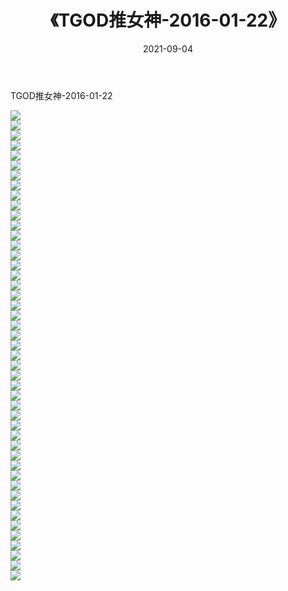 ﻿---
layout: post
title:  《TGOD推女神-2016-01-22》
date:   2021-09-04
img: http://img.660000.xyz/Sharelink/网络美图/2021/TGOD推女神-2016-01-22/000.jpg
categories: [美女, 清纯, 唯美]
---

TGOD推女神-2016-01-22

  ![](http://img.660000.xyz/Sharelink/网络美图/2021/TGOD推女神-2016-01-22/001.jpg) <br> ![](http://img.660000.xyz/Sharelink/网络美图/2021/TGOD推女神-2016-01-22/002.jpg) <br> ![](http://img.660000.xyz/Sharelink/网络美图/2021/TGOD推女神-2016-01-22/003.jpg) <br> ![](http://img.660000.xyz/Sharelink/网络美图/2021/TGOD推女神-2016-01-22/004.jpg) <br> ![](http://img.660000.xyz/Sharelink/网络美图/2021/TGOD推女神-2016-01-22/005.jpg) <br> ![](http://img.660000.xyz/Sharelink/网络美图/2021/TGOD推女神-2016-01-22/006.jpg) <br> ![](http://img.660000.xyz/Sharelink/网络美图/2021/TGOD推女神-2016-01-22/007.jpg) <br> ![](http://img.660000.xyz/Sharelink/网络美图/2021/TGOD推女神-2016-01-22/008.jpg) <br> ![](http://img.660000.xyz/Sharelink/网络美图/2021/TGOD推女神-2016-01-22/009.jpg) <br> ![](http://img.660000.xyz/Sharelink/网络美图/2021/TGOD推女神-2016-01-22/010.jpg) <br> ![](http://img.660000.xyz/Sharelink/网络美图/2021/TGOD推女神-2016-01-22/011.jpg) <br> ![](http://img.660000.xyz/Sharelink/网络美图/2021/TGOD推女神-2016-01-22/012.jpg) <br> ![](http://img.660000.xyz/Sharelink/网络美图/2021/TGOD推女神-2016-01-22/013.jpg) <br> ![](http://img.660000.xyz/Sharelink/网络美图/2021/TGOD推女神-2016-01-22/014.jpg) <br> ![](http://img.660000.xyz/Sharelink/网络美图/2021/TGOD推女神-2016-01-22/015.jpg) <br> ![](http://img.660000.xyz/Sharelink/网络美图/2021/TGOD推女神-2016-01-22/016.jpg) <br> ![](http://img.660000.xyz/Sharelink/网络美图/2021/TGOD推女神-2016-01-22/017.jpg) <br> ![](http://img.660000.xyz/Sharelink/网络美图/2021/TGOD推女神-2016-01-22/018.jpg) <br> ![](http://img.660000.xyz/Sharelink/网络美图/2021/TGOD推女神-2016-01-22/019.jpg) <br> ![](http://img.660000.xyz/Sharelink/网络美图/2021/TGOD推女神-2016-01-22/020.jpg) <br> ![](http://img.660000.xyz/Sharelink/网络美图/2021/TGOD推女神-2016-01-22/021.jpg) <br> ![](http://img.660000.xyz/Sharelink/网络美图/2021/TGOD推女神-2016-01-22/022.jpg) <br> ![](http://img.660000.xyz/Sharelink/网络美图/2021/TGOD推女神-2016-01-22/023.jpg) <br> ![](http://img.660000.xyz/Sharelink/网络美图/2021/TGOD推女神-2016-01-22/024.jpg) <br> ![](http://img.660000.xyz/Sharelink/网络美图/2021/TGOD推女神-2016-01-22/025.jpg) <br> ![](http://img.660000.xyz/Sharelink/网络美图/2021/TGOD推女神-2016-01-22/026.jpg) <br> ![](http://img.660000.xyz/Sharelink/网络美图/2021/TGOD推女神-2016-01-22/027.jpg) <br> ![](http://img.660000.xyz/Sharelink/网络美图/2021/TGOD推女神-2016-01-22/028.jpg) <br> ![](http://img.660000.xyz/Sharelink/网络美图/2021/TGOD推女神-2016-01-22/029.jpg) <br> ![](http://img.660000.xyz/Sharelink/网络美图/2021/TGOD推女神-2016-01-22/030.jpg) <br> ![](http://img.660000.xyz/Sharelink/网络美图/2021/TGOD推女神-2016-01-22/031.jpg) <br> ![](http://img.660000.xyz/Sharelink/网络美图/2021/TGOD推女神-2016-01-22/032.jpg) <br> ![](http://img.660000.xyz/Sharelink/网络美图/2021/TGOD推女神-2016-01-22/033.jpg) <br> ![](http://img.660000.xyz/Sharelink/网络美图/2021/TGOD推女神-2016-01-22/034.jpg) <br> ![](http://img.660000.xyz/Sharelink/网络美图/2021/TGOD推女神-2016-01-22/035.jpg) <br> ![](http://img.660000.xyz/Sharelink/网络美图/2021/TGOD推女神-2016-01-22/036.jpg) <br> ![](http://img.660000.xyz/Sharelink/网络美图/2021/TGOD推女神-2016-01-22/037.jpg) <br> ![](http://img.660000.xyz/Sharelink/网络美图/2021/TGOD推女神-2016-01-22/038.jpg) <br> ![](http://img.660000.xyz/Sharelink/网络美图/2021/TGOD推女神-2016-01-22/039.jpg) <br> ![](http://img.660000.xyz/Sharelink/网络美图/2021/TGOD推女神-2016-01-22/040.jpg) <br> ![](http://img.660000.xyz/Sharelink/网络美图/2021/TGOD推女神-2016-01-22/041.jpg) <br> ![](http://img.660000.xyz/Sharelink/网络美图/2021/TGOD推女神-2016-01-22/042.jpg) <br> ![](http://img.660000.xyz/Sharelink/网络美图/2021/TGOD推女神-2016-01-22/043.jpg) <br> ![](http://img.660000.xyz/Sharelink/网络美图/2021/TGOD推女神-2016-01-22/044.jpg) <br> ![](http://img.660000.xyz/Sharelink/网络美图/2021/TGOD推女神-2016-01-22/045.jpg) <br> ![](http://img.660000.xyz/Sharelink/网络美图/2021/TGOD推女神-2016-01-22/046.jpg) <br> ![](http://img.660000.xyz/Sharelink/网络美图/2021/TGOD推女神-2016-01-22/047.jpg) <br>